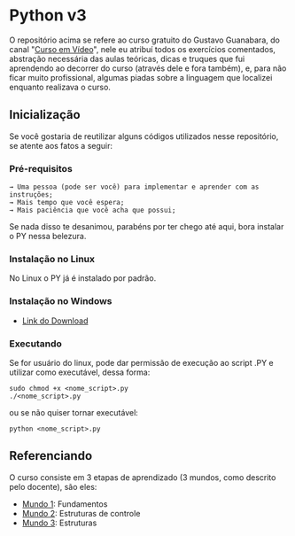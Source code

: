 # Python v3

O repositório acima se refere ao curso gratuito do Gustavo Guanabara, do canal "[Curso em Vídeo](https://www.youtube.com/user/cursosemvideo)", nele eu atribuí todos os exercícios comentados, abstração necessária das aulas teóricas, dicas e truques que fui aprendendo ao decorrer do curso (através dele e fora também), e, para não ficar muito profissional, algumas piadas sobre a linguagem que localizei enquanto realizava o curso.

## Inicialização

Se você gostaria de reutilizar alguns códigos utilizados nesse repositório, se atente aos fatos a seguir:

### Pré-requisitos

```
→ Uma pessoa (pode ser você) para implementar e aprender com as instruções;
→ Mais tempo que você espera;
→ Mais paciência que você acha que possui;
```

Se nada disso te desanimou, parabéns por ter chego até aqui, bora instalar o PY nessa belezura.

### Instalação no Linux

No Linux o PY já é instalado por padrão.

### Instalação no Windows

* [Link do Download](https://www.python.org/downloads/release/python-374/)

### Executando

Se for usuário do linux, pode dar permissão de execução ao script .PY e utilizar como executável, dessa forma:

```
sudo chmod +x <nome_script>.py
./<nome_script>.py
```

ou se não quiser tornar executável:

```
python <nome_script>.py
```

## Referenciando

O curso consiste em 3 etapas de aprendizado (3 mundos, como descrito pelo docente), são eles:

* [Mundo 1](https://www.youtube.com/watch?v=S9uPNppGsGo&list=PLHz_AreHm4dlKP6QQCekuIPky1CiwmdI6): Fundamentos
* [Mundo 2](https://www.youtube.com/watch?v=nJkVHusJp6E&list=PLHz_AreHm4dk_nZHmxxf_J0WRAqy5Czye): Estruturas de controle
* [Mundo 3](https://www.youtube.com/watch?v=0LB3FSfjvao&list=PLHz_AreHm4dksnH2jVTIVNviIMBVYyFnH): Estruturas
